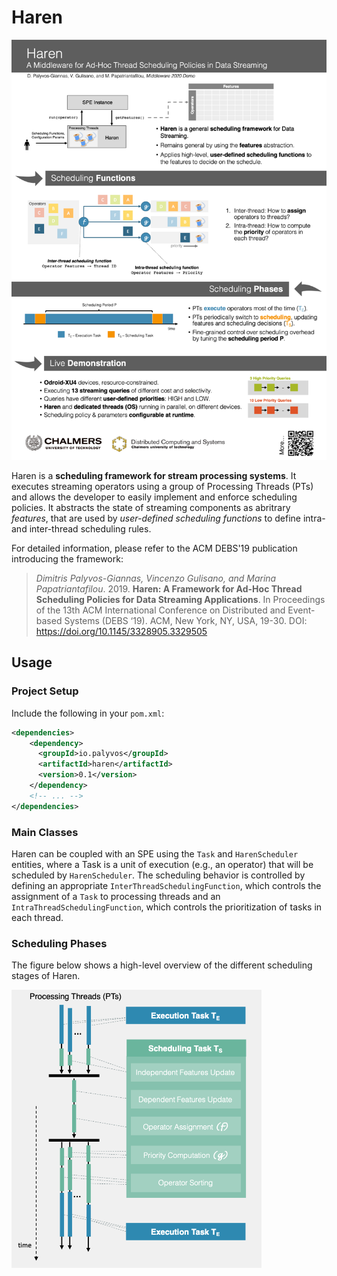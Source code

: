 # Haren

![Haren outline](media/haren_middleware_demo.png)

Haren is a **scheduling framework for stream processing systems**. It executes streaming operators 
using a group of Processing Threads (PTs) and allows the developer to easily implement and enforce
scheduling policies. It abstracts the state of streaming components as abritrary *features*, that are
used by *user-defined scheduling functions* to define intra- and inter-thread scheduling rules. 

For detailed information, please refer to the ACM DEBS'19 publication introducing the framework:

> *Dimitris Palyvos-Giannas, Vincenzo Gulisano, and Marina Papatriantafilou*. 2019. **Haren: A Framework for Ad-Hoc Thread Scheduling Policies for Data Streaming Applications**. In Proceedings of the 13th ACM International Conference on Distributed and Event-based Systems (DEBS ‘19). ACM, New York, NY, USA, 19-30. DOI: https://doi.org/10.1145/3328905.3329505




## Usage


### Project Setup

Include the following in your `pom.xml`:

```xml
<dependencies>
    <dependency>
      <groupId>io.palyvos</groupId>
      <artifactId>haren</artifactId>
      <version>0.1</version>
    </dependency>
    <!-- ... -->
</dependencies>
```

### Main Classes

Haren can be coupled with an SPE using the `Task` and `HarenScheduler` entities, where a Task is a
unit of execution (e.g., an operator) that will be scheduled by `HarenScheduler`.
The scheduling behavior is controlled by defining an appropriate 
`InterThreadSchedulingFunction`, which controls the assignment of a `Task` to processing threads and
an `IntraThreadSchedulingFunction`,
which controls the prioritization of tasks in each thread.


### Scheduling Phases

The figure below shows a high-level overview of the different scheduling stages of Haren.


<img src="resources/haren-overview.png" width="400" alt="haren overview">







